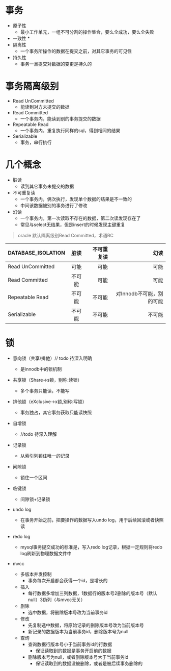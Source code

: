 # 事务
* 原子性
    * 最小工作单元，一组不可分割的操作集合，要么全成功，要么全失败
* 一致性
    * 
* 隔离性
    * 一个事务所操作的数据在提交之前，对其它事务的可见性
* 持久性
    * 事务一旦提交对数据的变更是持久的
    
# 事务隔离级别
* Read UnCommitted
    * 能读到对方未提交的数据
* Read Committed
    * 一个事务内，能读到别的事务提交的数据
* Repeatable Read
    * 一个事务内，重复执行同样的sql，得到相同的结果
* Serializable
    * 事务，串行执行
    
# 几个概念
* 脏读
    * 读到其它事务未提交的数据
* 不可重复读
    * 一个事务内，俩次执行，发现单个数据的结果是不一致的
    * 中间该数据被别的事务进行了修改
* 幻读
    * 一个事务内，第一次读取不存在的数据，第二次读发现存在了
    * 常见与select无结果，但是insert的时候发现主键重复
    
> oracle 默认隔离级别Read Committed，术语RC  

| DATABASE_ISOLATION | 脏读 | 不可重复读 | 幻读
| - | :-: | -: |  -: | 
| Read UnCommitted | 可能 | 可能 |  可能 | 
| Read Committed | 不可能 | 可能 |  可能 | 
| Repeatable Read | 不可能 | 不可能 |  对Innodb不可能，别的可能 | 
| Serializable | 不可能 | 不可能 |  不可能 | 

# 锁
* 意向锁（共享/排他）// todo 待深入明确
    * 是innodb中的锁机制
* 共享锁（Share->s锁，别称:读锁）
    * 多个事务只能读，不能写
* 排他锁（eXclusive->x锁,别称:写锁）
    * 事务独占，其它事务获取只能读快照
* 自增锁
    * //todo 待深入理解
* 记录锁
    * 从索引列锁住唯一的记录
* 间隙锁
    * 锁住一个区间
* 临键锁
    * 间隙锁+记录锁
    
* undo log
    * 在事务开始之前，把要操作的数据写入undo log，用于后续回滚或者快照读
* redo log
    * mysql事务提交成功的标准是，写入redo log记录，根据一定规则将redo log刷新到物理数据文件中
* mvcc
    * 多版本并发控制
        * 事务每次开启都会获得一个id，是增长的
    * 插入
        * 每行数据多增加三列数据，1数据行的版本号2删除的版本号（默认null）3伪列（与mvcc无关）
    * 删除
        * 选中数据，将删除版本号改为当前事务id
    * 修改
        * 先复制选中数据，将原始记录的删除版本号改为当前版本号
        * 新记录的数据版本为当前事务id，删除版本号为null
    * 查询
        * 查询数据行版本号小于当前事务id的行数据
            * 保证读取到的数据是事务开启前的数据
        * 删除版本号为null，或者删除版本号大于当前事务id
            * 保证读取到的数据没被删除，或者是被后续事务删除的


    